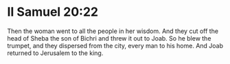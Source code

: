# II Samuel 20:22

Then the woman went to all the people in her wisdom. And they cut off the head of Sheba the son of Bichri and threw it out to Joab. So he blew the trumpet, and they dispersed from the city, every man to his home. And Joab returned to Jerusalem to the king.

